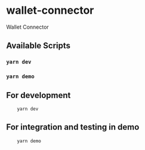 # wallet-connector

Wallet Connector

## Available Scripts

### `yarn dev`

### `yarn demo`

## For development

```
    yarn dev
```

## For integration and testing in demo

```
    yarn demo
```
